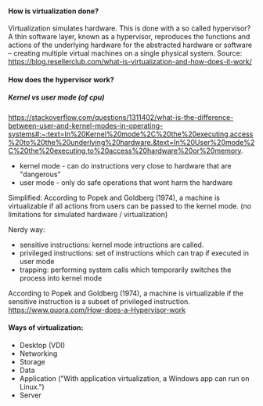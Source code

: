 #### How is virtualization done?
Virtualization simulates hardware. This is done with a so called hypervisor?
A thin software layer, known as a hypervisor, reproduces the functions and actions of the underlying hardware for the abstracted hardware or software – creating multiple virtual machines on a single physical system. 
Source: https://blog.resellerclub.com/what-is-virtualization-and-how-does-it-work/

#### How does the hypervisor work?

##### Kernel vs user mode (of cpu)
https://stackoverflow.com/questions/1311402/what-is-the-difference-between-user-and-kernel-modes-in-operating-systems#:~:text=In%20Kernel%20mode%2C%20the%20executing,access%20to%20the%20underlying%20hardware.&text=In%20User%20mode%2C%20the%20executing,to%20access%20hardware%20or%20memory.
- kernel mode - can do instructions very close to hardware that are "dangerous"
- user mode - only do safe operations that wont harm the hardware

Simplified:
According to Popek and Goldberg (1974), a machine is virtualizable 
if all actions from users can be passed to the kernel mode. (no limitations for simulated hardware / virtualization)

Nerdy way:

- sensitive instructions: kernel mode intructions are called.
- privileged instructions:  set of instructions which can trap if executed in user mode
- trapping: performing system calls which temporarily switches the process into kernel mode

According to Popek and Goldberg (1974), a machine is virtualizable 
if the sensitive instruction is a subset of privileged instruction.
https://www.quora.com/How-does-a-Hypervisor-work

#### Ways of virtualization:

- Desktop (VDI)
- Networking
- Storage
- Data
- Application ("With application virtualization, a Windows app can run on Linux.")
- Server

